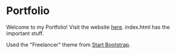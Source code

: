 # Portfolio

Welcome to my Portfolio! Visit the website [here](https://jonji.netlify.app/).
index.html has the important stuff.

Used the "Freelancer" theme from [Start Bootstrap](https://startbootstrap.com/theme/freelancer).
